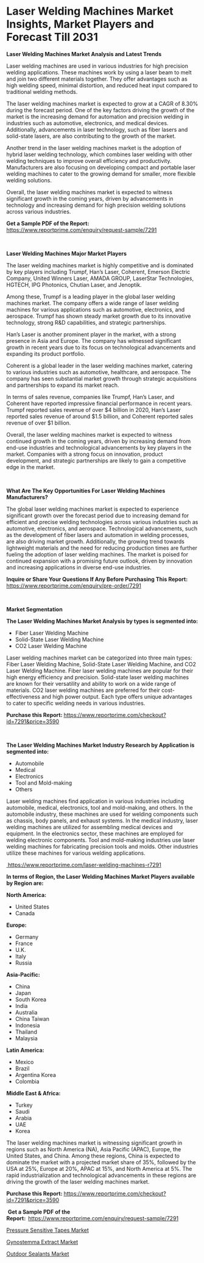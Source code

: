 <p><h1>Laser Welding Machines Market Insights, Market Players and Forecast Till 2031</h1></p><p><strong>Laser Welding Machines Market Analysis and Latest Trends</strong></p>
<p><p>Laser welding machines are used in various industries for high precision welding applications. These machines work by using a laser beam to melt and join two different materials together. They offer advantages such as high welding speed, minimal distortion, and reduced heat input compared to traditional welding methods.</p><p>The laser welding machines market is expected to grow at a CAGR of 8.30% during the forecast period. One of the key factors driving the growth of the market is the increasing demand for automation and precision welding in industries such as automotive, electronics, and medical devices. Additionally, advancements in laser technology, such as fiber lasers and solid-state lasers, are also contributing to the growth of the market.</p><p>Another trend in the laser welding machines market is the adoption of hybrid laser welding technology, which combines laser welding with other welding techniques to improve overall efficiency and productivity. Manufacturers are also focusing on developing compact and portable laser welding machines to cater to the growing demand for smaller, more flexible welding solutions.</p><p>Overall, the laser welding machines market is expected to witness significant growth in the coming years, driven by advancements in technology and increasing demand for high precision welding solutions across various industries.</p></p>
<p><strong>Get a Sample PDF of the Report:&nbsp;</strong> <a href="https://www.reportprime.com/enquiry/request-sample/7291">https://www.reportprime.com/enquiry/request-sample/7291</a></p>
<p>&nbsp;</p>
<p><strong>Laser Welding Machines Major Market Players</strong></p>
<p><p>The laser welding machines market is highly competitive and is dominated by key players including Trumpf, Han’s Laser, Coherent, Emerson Electric Company, United Winners Laser, AMADA GROUP, LaserStar Technologies, HGTECH, IPG Photonics, Chutian Laser, and Jenoptik.</p><p>Among these, Trumpf is a leading player in the global laser welding machines market. The company offers a wide range of laser welding machines for various applications such as automotive, electronics, and aerospace. Trumpf has shown steady market growth due to its innovative technology, strong R&D capabilities, and strategic partnerships.</p><p>Han’s Laser is another prominent player in the market, with a strong presence in Asia and Europe. The company has witnessed significant growth in recent years due to its focus on technological advancements and expanding its product portfolio.</p><p>Coherent is a global leader in the laser welding machines market, catering to various industries such as automotive, healthcare, and aerospace. The company has seen substantial market growth through strategic acquisitions and partnerships to expand its market reach.</p><p>In terms of sales revenue, companies like Trumpf, Han’s Laser, and Coherent have reported impressive financial performance in recent years. Trumpf reported sales revenue of over $4 billion in 2020, Han’s Laser reported sales revenue of around $1.5 billion, and Coherent reported sales revenue of over $1 billion.</p><p>Overall, the laser welding machines market is expected to witness continued growth in the coming years, driven by increasing demand from end-use industries and technological advancements by key players in the market. Companies with a strong focus on innovation, product development, and strategic partnerships are likely to gain a competitive edge in the market.</p></p>
<p>&nbsp;</p>
<p><strong>What Are The Key Opportunities For Laser Welding Machines Manufacturers?</strong></p>
<p><p>The global laser welding machines market is expected to experience significant growth over the forecast period due to increasing demand for efficient and precise welding technologies across various industries such as automotive, electronics, and aerospace. Technological advancements, such as the development of fiber lasers and automation in welding processes, are also driving market growth. Additionally, the growing trend towards lightweight materials and the need for reducing production times are further fueling the adoption of laser welding machines. The market is poised for continued expansion with a promising future outlook, driven by innovation and increasing applications in diverse end-use industries.</p></p>
<p><strong>Inquire or Share Your Questions If Any Before Purchasing This Report:</strong> <a href="https://www.reportprime.com/enquiry/pre-order/7291">https://www.reportprime.com/enquiry/pre-order/7291</a></p>
<p>&nbsp;</p>
<p><strong>Market Segmentation</strong></p>
<p><strong>The Laser Welding Machines Market Analysis by types is segmented into:</strong></p>
<p><ul><li>Fiber Laser Welding Machine</li><li>Solid-State Laser Welding Machine</li><li>CO2 Laser Welding Machine</li></ul></p>
<p><p>Laser welding machines market can be categorized into three main types: Fiber Laser Welding Machine, Solid-State Laser Welding Machine, and CO2 Laser Welding Machine. Fiber laser welding machines are popular for their high energy efficiency and precision. Solid-state laser welding machines are known for their versatility and ability to work on a wide range of materials. CO2 laser welding machines are preferred for their cost-effectiveness and high power output. Each type offers unique advantages to cater to specific welding needs in various industries.</p></p>
<p><strong>Purchase this Report:&nbsp;</strong><a href="https://www.reportprime.com/checkout?id=7291&price=3590">https://www.reportprime.com/checkout?id=7291&price=3590</a></p>
<p>&nbsp;</p>
<p><strong>The Laser Welding Machines Market Industry Research by Application is segmented into:</strong></p>
<p><ul><li>Automobile</li><li>Medical</li><li>Electronics</li><li>Tool and Mold-making</li><li>Others</li></ul></p>
<p><p>Laser welding machines find application in various industries including automobile, medical, electronics, tool and mold-making, and others. In the automobile industry, these machines are used for welding components such as chassis, body panels, and exhaust systems. In the medical industry, laser welding machines are utilized for assembling medical devices and equipment. In the electronics sector, these machines are employed for welding electronic components. Tool and mold-making industries use laser welding machines for fabricating precision tools and molds. Other industries utilize these machines for various welding applications.</p></p>
<p><a href="https://www.reportprime.com/laser-welding-machines-r7291">&nbsp;https://www.reportprime.com/laser-welding-machines-r7291</a></p>
<p><strong>In terms of Region, the Laser Welding Machines Market Players available by Region are:</strong></p>
<p>
    <p> <strong> North America: </strong>
        <ul>
            <li>United States</li>
            <li>Canada</li>
        </ul>
        </p> 
    <p> <strong> Europe: </strong>
        <ul>
            <li>Germany</li>
            <li>France</li>
            <li>U.K.</li>
            <li>Italy</li>
            <li>Russia</li>
        </ul>
        </p> 
    <p> <strong> Asia-Pacific: </strong>
        <ul>
            <li>China</li>
            <li>Japan</li>
            <li>South Korea</li>
            <li>India</li>
            <li>Australia</li>
            <li>China Taiwan</li>
            <li>Indonesia</li>
            <li>Thailand</li>
            <li>Malaysia</li>
        </ul>
        </p> 
    <p> <strong> Latin America: </strong>
        <ul>
            <li>Mexico</li>
            <li>Brazil</li>
            <li>Argentina Korea</li>
            <li>Colombia</li>
        </ul>
        </p> 
    <p> <strong> Middle East & Africa: </strong>
        <ul>
            <li>Turkey</li>
            <li>Saudi</li>
            <li>Arabia</li>
            <li>UAE</li>
            <li>Korea</li>
        </ul>
    </p>
    </p>
<p><p>The laser welding machines market is witnessing significant growth in regions such as North America (NA), Asia Pacific (APAC), Europe, the United States, and China. Among these regions, China is expected to dominate the market with a projected market share of 35%, followed by the USA at 25%, Europe at 20%, APAC at 15%, and North America at 5%. The rapid industrialization and technological advancements in these regions are driving the growth of the laser welding machines market.</p></p>
<p><strong>Purchase this Report: </strong><a href="https://www.reportprime.com/checkout?id=7291&price=3590">https://www.reportprime.com/checkout?id=7291&price=3590</a></p>
<p>&nbsp;<strong>Get a Sample PDF of the Report:&nbsp;&nbsp;</strong><a href="https://www.reportprime.com/enquiry/request-sample/7291">https://www.reportprime.com/enquiry/request-sample/7291</a></p>
<p><strong></strong></p>
<p><p><a href="https://www.linkedin.com/pulse/pressure-sensitive-tapes-market-research-report-unlocks-wdy2c?trackingId=BTGYGBdonQiuCnrnxmpzxw%3D%3D">Pressure Sensitive Tapes Market</a></p><p><a href="https://www.linkedin.com/pulse/gynostemma-extract-market-research-report-provides-critical-o5rmc?trackingId=1i54swf5Jvw7gJ3KPCwgOg%3D%3D">Gynostemma Extract Market</a></p><p><a href="https://www.linkedin.com/pulse/outdoor-sealants-market-furnish-information-size-share-xisfc?trackingId=WCsqPmtA0r7ZF8mEBRt0Lw%3D%3D">Outdoor Sealants Market</a></p></p>